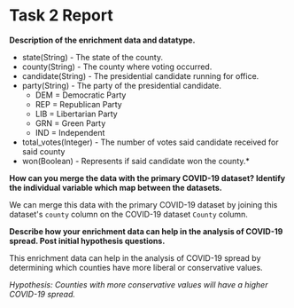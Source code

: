 # Task 2 Report

**Description of the enrichment data and datatype.**

* state(String) - The state of the county.
* county(String) - The county where voting occurred.
* candidate(String) - The presidential candidate running for office.
* party(String) - The party of the presidential candidate.
    * DEM = Democratic Party
    * REP = Republican Party
    * LIB = Libertarian Party
    * GRN = Green Party
    * IND = Independent
* total_votes(Integer) - The number of votes said candidate received for said county
* won(Boolean) - Represents if said candidate won the county.*
 

**How can you merge the data with the primary COVID-19 dataset? Identify the individual variable which map between the datasets.**

We can merge this data with the primary COVID-19 dataset by joining this dataset's `county` column on the COVID-19 dataset `County` column.
  

**Describe how your enrichment data can help in the analysis of COVID-19 spread. Post initial hypothesis questions.**

This enrichment data can help in the analysis of COVID-19 spread by determining which counties have more liberal or conservative values.

*Hypothesis: Counties with more conservative values will have a higher COVID-19 spread.*